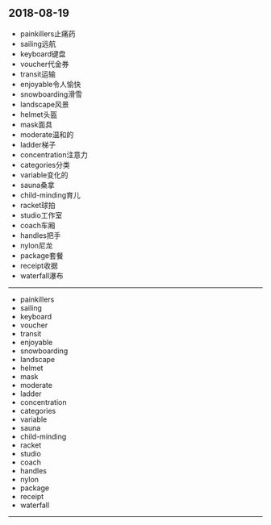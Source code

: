 2018-08-19
---
- painkillers止痛药
- sailing远航
- keyboard键盘
- voucher代金券
- transit运输
- enjoyable令人愉快
- snowboarding滑雪
- landscape风景
- helmet头盔
- mask面具
- moderate温和的
- ladder梯子
- concentration注意力
- categories分类
- variable变化的 
- sauna桑拿
- child-minding育儿
- racket球拍
- studio工作室
- coach车厢
- handles把手
- nylon尼龙
- package套餐
- receipt收据
- waterfall瀑布
---
- painkillers 
- sailing 
- keyboard 
- voucher 
- transit 
- enjoyable 
- snowboarding 
- landscape 
- helmet 
- mask 
- moderate 
- ladder 
- concentration 
- categories 
- variable 
- sauna 
- child-minding 
- racket 
- studio 
- coach 
- handles 
- nylon 
- package 
- receipt 
- waterfall 
---
